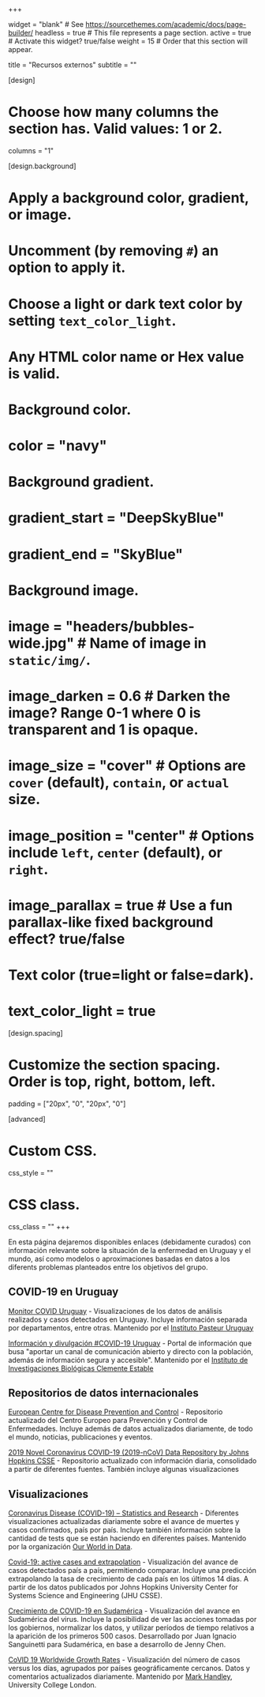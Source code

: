+++

widget = "blank"  # See https://sourcethemes.com/academic/docs/page-builder/
headless = true  # This file represents a page section.
active = true  # Activate this widget? true/false
weight = 15  # Order that this section will appear.

title = "Recursos externos"
subtitle = ""

[design]
  # Choose how many columns the section has. Valid values: 1 or 2.
  columns = "1"

[design.background]
  # Apply a background color, gradient, or image.
  #   Uncomment (by removing `#`) an option to apply it.
  #   Choose a light or dark text color by setting `text_color_light`.
  #   Any HTML color name or Hex value is valid.

  # Background color.
  # color = "navy"
  
  # Background gradient.
  # gradient_start = "DeepSkyBlue"
  # gradient_end = "SkyBlue"
  
  # Background image.
  # image = "headers/bubbles-wide.jpg"  # Name of image in `static/img/`.
  # image_darken = 0.6  # Darken the image? Range 0-1 where 0 is transparent and 1 is opaque.
  # image_size = "cover"  #  Options are `cover` (default), `contain`, or `actual` size.
  # image_position = "center"  # Options include `left`, `center` (default), or `right`.
  # image_parallax = true  # Use a fun parallax-like fixed background effect? true/false

  # Text color (true=light or false=dark).
  # text_color_light = true

[design.spacing]
  # Customize the section spacing. Order is top, right, bottom, left.
  padding = ["20px", "0", "20px", "0"]

[advanced]
 # Custom CSS. 
 css_style = ""
 
 # CSS class.
 css_class = ""
+++

En esta página dejaremos disponibles enlaces (debidamente curados) con información relevante sobre la situación de la enfermedad en Uruguay y el mundo, así como modelos o aproximaciones basadas en datos a los diferents problemas planteados entre los objetivos del grupo.

## COVID-19 en Uruguay
[Monitor COVID Uruguay](http://pasteur.uy/monitor-covid-19/) - Visualizaciones de los datos de análisis realizados y casos detectados en Uruguay. Incluye información separada por departamentos, entre otras. Mantenido por el [Instituto Pasteur Uruguay](http://pasteur.uy/)  

[Información y divulgación #COVID-19 Uruguay](http://coronavirus.iibce.edu.uy/) - Portal de información que busa "aportar un canal de comunicación abierto y directo con la población, además de información segura y accesible". Mantenido por el [Instituto de Investigaciones Biológicas Clemente Estable](http://www.iibce.edu.uy/)

## Repositorios de datos internacionales

[European Centre for Disease Prevention and Control](https://www.ecdc.europa.eu/en) - Repositorio actualizado del Centro Europeo para Prevención y Control de Enfermedades. Incluye además de datos actualizados diariamente, de todo el mundo, noticias, publicaciones y eventos. 

[2019 Novel Coronavirus COVID-19 (2019-nCoV) Data Repository by Johns Hopkins CSSE](https://github.com/CSSEGISandData/COVID-19) - Repositorio actualizado con información diaria, consolidado a partir de diferentes fuentes. También incluye algunas visualizaciones 


## Visualizaciones

[Coronavirus Disease (COVID-19) – Statistics and Research](https://ourworldindata.org/coronavirus) - Diferentes visualizaciones actualizadas diariamente sobre el avance de muertes y casos confirmados, país por país. Incluye también información sobre la cantidad de tests que se están haciendo en diferentes países. Mantenido por la organización [Our World in Data](https://ourworldindata.org/about). 

[Covid-19: active cases and extrapolation](https://covid19-dash.github.io/) - Visualización del avance de casos detectados país a país, permitiendo comparar. Incluye una predicción extrapolando la tasa de crecimiento de cada país en los últimos 14 días. A partir de los datos publicados por Johns Hopkins University Center for Systems Science and Engineering (JHU CSSE).

[Crecimiento de COVID-19 en Sudamérica](https://uscovid-19.shinyapps.io/covid-19-sa/) - Visualización del avance en Sudamérica del virus. Incluye la posibilidad de ver las acciones tomadas por los gobiernos, normalizar los datos, y utilizar períodos de tiempo relativos a la aparición de los primeros 500 casos. Desarrollado por Juan Ignacio Sanguinetti para Sudamérica, en base a desarrollo de Jenny Chen. 

[CoVID 19 Worldwide Growth Rates](http://nrg.cs.ucl.ac.uk/mjh/covid19/) - Visualización del número de casos versus los días, agrupados por países geográficamente cercanos. Datos y comentarios actualizados diariamente. Mantenido por [Mark Handley](http://www0.cs.ucl.ac.uk/staff/m.handley/), University College London. 

